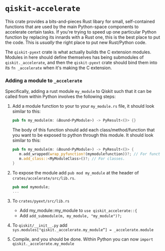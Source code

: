 # `qiskit-accelerate`

This crate provides a bits-and-pieces Rust libary for small, self-contained functions
that are used by the main Python-space components to accelerate certain tasks.  If you're trying to
speed up one particular Python function by replacing its innards with a Rust one, this is the best
place to put the code.  This is _usually_ the right place to put new Rust/Python code.

The `qiskit-pyext` crate is what actually builds the C extension modules.  Modules in here should define
themselves has being submodules of `qiskit._accelerate`, and then the `qiskit-pyext` crate should bind them
into its `fn _accelerate` when it's making the C extension.
### Adding a module to `_accelerate`
Specifically, adding a rust module `my_module` to Qiskit such that it can be called from within Python involves
the following steps:
1. Add a module function to your to your `my_module.rs` file, it should look similar to this:
  
     ```rust
     pub fn my_module(m: &Bound<PyModule>) -> PyResult<()> {}
     ```
     The body of this function should add each class/method/function that you want to be exposed to python through this module. It should look similar to this:
     ```rust
     pub fn my_module(m: &Bound<PyModule>) -> PyResult<()> {
        m.add_wrapped(wrap_pyfunction!(mymodulefunction))?; // For functions.
        m.add_class::<MyModuleClass>()?; // For classes.
     }
     ```
2. To expose the module add `pub mod my_module` at the header of `crates/accelerate/src/lib.rs`.
   ```rust
   pub mod mymodule;
   ...
3. To `crates/pyext/src/lib.rs` 
   * Add my_module::my_module to `use qiskit_accelerate::{`
   * Add `add_submodule(m, my_module, "my_module")?;`
4. To `qiskit/__init__.py` add `sys.modules["qiskit._accelerate.my_module”] = _accelerate.module`
5. Compile, and you should be done. Within Python you can now `import qiskit._accelerate.my_module`
